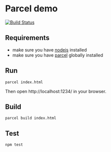 # Parcel demo

[![Build Status](https://travis-ci.org/gerkirill/bouncing-balls.svg?branch=master)](https://travis-ci.org/gerkirill/bouncing-balls)

## Requirements
- make sure you have [nodejs](https://nodejs.org/) installed
- make sure you have [parcel](https://parceljs.org/) globally installed

## Run
```
parcel index.html
```
Then open http://localhost:1234/ in your browser.

## Build
```
parcel build index.html
```

## Test
```
npm test
```